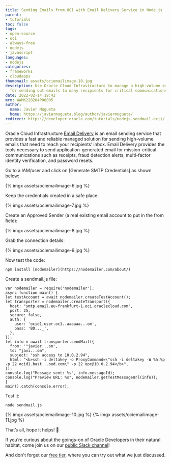 ```yaml
---
title: Sending Emails from OCI with Email Delivery Service in Node.js
parent:
- tutorials
toc: false
tags:
- open-source
- oci
- always-free
- nodejs
- javascript
languages:
- nodejs
categories:
- frameworks
- cloudapps
thumbnail: assets/ociemailimage-10.jpg
description: Use Oracle Cloud Infrastructure to manage a high-volume email solution
  for sending out emails to many recipients for critical communications.
date: 2022-02-14 19:42
mrm: WWMK220204P00005
author:
  name: Javier Mugueta
  home: https://javiermugueta.blog/author/javiermugueta/
redirect: https://developer.oracle.com/tutorials/nodejs-sendmail-ocii/
---
```

Oracle Cloud Infrastructure [Email Delivery](https://docs.oracle.com/en-us/iaas/Content/Email/Concepts/overview.htm) is an email sending service that provides a fast and reliable managed solution for sending high-volume emails that need to reach your recipients’ inbox. Email Delivery provides the tools necessary to send application-generated email for mission-critical communications such as receipts, fraud detection alerts, multi-factor identity verification, and password resets.

Go to a IAM/user and click on [Generate SMTP Credentials] as shown below:

{% imgx assets/ociemailimage-6.jpg  %}

Keep the credentials created in a safe place:

{% imgx assets/ociemailimage-7.jpg %}

Create an Approved Sender (a real existing email account to put in the from field):

{% imgx assets/ociemailimage-8.jpg %}

Grab the connection details:

{% imgx assets/ociemailimage-9.jpg %}

Now test the code:

```console 
npm install [nodemailer](https://nodemailer.com/about/)
```

Create a sendmail.js file:

```console
var nodemailer = require('nodemailer');
async function main() {
let testAccount = await nodemailer.createTestAccount();
let transporter = nodemailer.createTransport({
  host: "smtp.email.eu-frankfurt-1.oci.oraclecloud.com",
  port: 25,
  secure: false,
  auth: {
    user: 'ocid1.user.oc1..aaaaaa...om', 
    pass: 'BD..._', 
  },
});
let info = await transporter.sendMail({
  from: '"javier...om', 
  to: "javi...om", 
  subject: "ssh access to 10.0.2.94",
  html: "<b>ssh -i deltakey -o ProxyCommand=\"ssh -i deltakey -W %h:%p -p 22 ocid1.bast...oud.com\" -p 22 opc@10.0.2.94</b>", 
});
console.log("Message sent: %s", info.messageId);
console.log("Preview URL: %s", nodemailer.getTestMessageUrl(info));
}
main().catch(console.error);
```

Test it:

```console    
node sendmail.js
```

{% imgx assets/ociemailimage-10.jpg %}
{% imgx assets/ociemailimage-11.jpg %}


That’s all, hope it helps! 🙂

If you’re curious about the goings-on of Oracle Developers in their natural habitat, come join us on our [public Slack channel](https://oracledevrel.slack.com/join/shared_invite/zt-uffjmwh3-ksmv2ii9YxSkc6IpbokL1g#/shared-invite/email)!

And don't forget our [free tier](https://signup.cloud.oracle.com/?language=en), where you can try out what we just discussed.
